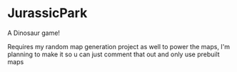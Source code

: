 # JurassicPark
A Dinosaur game!


Requires my random map generation project as well to power the maps, I'm planning to make it so u can just comment that out and only use prebuilt maps
